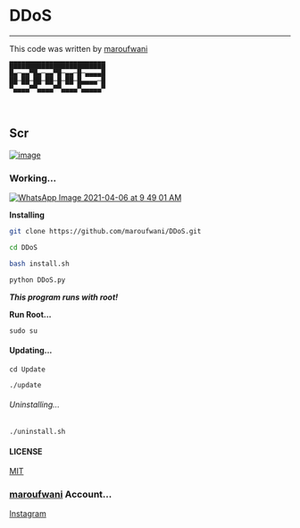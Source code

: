 # DDoS
<hr>

This code was written by [maroufwani](https://github.com/maroufwani/)
<br>

```
████████████████████████
█▄─▄▄▀█▄─▄▄▀█─▄▄─█─▄▄▄▄█
██─██─██─██─█─██─█▄▄▄▄─█
▀▄▄▄▄▀▀▄▄▄▄▀▀▄▄▄▄▀▄▄▄▄▄▀
```
<br>

## Scr
[![image](https://user-images.githubusercontent.com/78996423/121282998-aa031600-c8ef-11eb-85be-d035d975778cs.png)](https://github.com/maroufwani/DDoS)

### Working...
[![WhatsApp Image 2021-04-06 at 9 49 01 AM](https://user-images.githubusercontent.com/78996423/113662510-7d4b3c00-96bd-11eb-862c-523b47d9544bs.jpeg)](https://github.com/maroufwani/DDoS)

**Installing**
``` sh
git clone https://github.com/maroufwani/DDoS.git

cd DDoS

bash install.sh

python DDoS.py

```

*****This program runs with root!*****

****Run Root...****
```
sudo su
```

#### Updating...
```
cd Update

./update
```

###### Uninstalling...
```
./uninstall.sh
```

#### LICENSE
[MIT](https://github.com/maroufwani/DDoS/blob/main/LICENSE)

### [maroufwani](https://github.com/maroufwani) Account...
[Instagram](https://instagram.com/marouf.wani)

